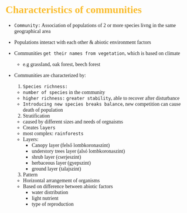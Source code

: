 <span style="font-family:'cascadia code'">

# <span style="color:#fabd2f">Characteristics of communities
- `Community:` Association of populations of 2 or more species livng in the same geographical area
- Populations interact with each other & abiotic environment factors
- Communities `get their names from vegetation`, which is based on climate
  - e.g grassland, oak forest, beech forest

- Communities are characterized by:
  1. `Species richness:`
    - `number of species` in the community
    - `higher richness:` `greater stability`, able to recover after disturbance
    - `Introducing new species breaks balance`, new competition can cause death of population
  2. Stratification
    - caused by different sizes and needs of orgnaisms
    - Creates `layers`
    - most complex: `rainforests`
    - Layers:
      - Canopy layer (felső lombkoronaszint)
      - understory trees layer (alsó lombkoronaszint)
      - shrub layer (cserjeszint)
      - herbaceous layer (gyepszint)
      - ground layer (talajszint)
  3. Pattern
    - Horizontal arrangement of organisms
    - Based on difference between abiotic factors
      - water distribution
      - light nutrient
      - type of reproduction